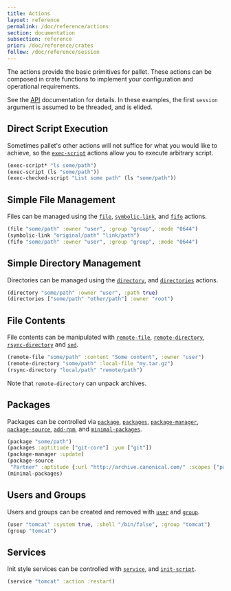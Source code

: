 ```yaml
---
title: Actions
layout: reference
permalink: /doc/reference/actions
section: documentation
subsection: reference
prior: /doc/reference/crates
follow: /doc/reference/session
---
```


The actions provide the basic primitives for pallet.  These actions can be
composed in crate functions to implement your configuration and operational
requirements.

See the [API](/pallet/api/0.7/index.html) documentation
for details. In these examples, the first `session` argument is assumed to be
threaded, and is elided.

## Direct Script Execution

Sometimes pallet's other actions will not suffice for what you would like to
achieve, so the
[`exec-script`](/pallet/api/0.7/pallet.action.exec-script.html#var-exec-script)
actions allow you to execute arbitrary script.

``` clojure
(exec-script* "ls some/path")
(exec-script (ls "some/path"))
(exec-checked-script "List some path" (ls "some/path"))
```


## Simple File Management

Files can be managed using the
[`file`](/pallet/api/0.7/pallet.action.file.html#var-file),
[`symbolic-link`](/pallet/api/0.7/pallet.action.file.html#var-symbolic-link),
and [`fifo`](/pallet/api/0.7/pallet.action.file.html#var-fifo) actions.

``` clojure
(file "some/path" :owner "user", :group "group", :mode "0644")
(symbolic-link "original/path" "link/path")
(fifo "some/path" :owner "user", :group "group", :mode "0644")
```

## Simple Directory Management

Directories can be managed using the
[`directory`](/pallet/api/0.7/pallet.action.directory.html#var-directory), and
[`directories`](/pallet/api/0.7/pallet.action.directory.html#var-directories)
actions.

``` clojure
(directory "some/path" :owner "user", :path true)
(directories ["some/path" "other/path"] :owner "root")
```

## File Contents

File contents can be manipulated with
[`remote-file`](/pallet/api/0.7/pallet.action.remote-file.html#var-remote-file),
[`remote-directory`](/pallet/api/0.7/pallet.action.remote-directory.html#var-remote-directory),
[`rsync-directory`](/pallet/api/0.7/pallet.action.rsync.html#var-rsync-directory)
and [`sed`](/pallet/api/0.7/pallet.action.file.html#var-sed).

``` clojure
(remote-file "some/path" :content "Some content", :owner "user")
(remote-directory "some/path" :local-file "my.tar.gz")
(rsync-directory "local/path" "remote/path")
```

Note that `remote-directory` can unpack archives.

## Packages

Packages can be controlled via
[`package`](/pallet/api/0.7/pallet.action.package.html#var-package),
[`packages`](/pallet/api/0.7/pallet.action.package.html#var-packages),
[`package-manager`](/pallet/api/0.7/pallet.action.package.html#var-package-manager),
[`package-source`](/pallet/api/0.7/pallet.action.package.html#var-package-source),
[`add-rpm`](/pallet/api/0.7/pallet.action.package.html#var-add-rpm), and
[`minimal-packages`](/pallet/api/0.7/pallet.action.package.html#var-minimal-packages).

``` clojure
(package "some/path")
(packages :aptitiude ["git-core"] :yum ["git"])
(package-manager :update)
(package-source
 "Partner" :aptitude {:url "http://archive.canonical.com/" :scopes ["partner"]})
(minimal-packages)
```

## Users and Groups

Users and groups can be created and removed with
[`user`](/pallet/api/0.7/pallet.action.user.html#var-user) and
[`group`](/pallet/api/0.7/pallet.action.user.html#var-group).

``` clojure
(user "tomcat" :system true, :shell "/bin/false", :group "tomcat")
(group "tomcat")
```

## Services

Init style services can be controlled with
[`service`](/pallet/api/0.7/pallet.action.service.html#var-service), and
[`init-script`](/pallet/api/0.7/pallet.action.service.html#var-init-script).

``` clojure
(service "tomcat" :action :restart)
```
